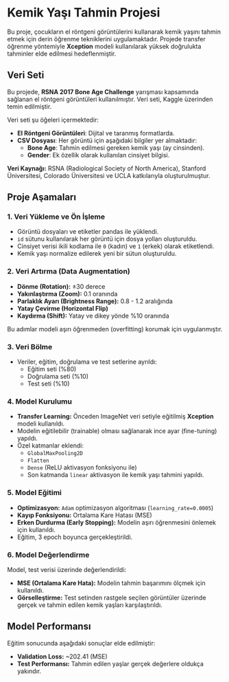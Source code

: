 # Kemik Yaşı Tahmin Projesi

Bu proje, çocukların el röntgeni görüntülerini kullanarak kemik yaşını tahmin etmek için derin öğrenme tekniklerini uygulamaktadır. Projede transfer öğrenme yöntemiyle **Xception** modeli kullanılarak yüksek doğrulukta tahminler elde edilmesi hedeflenmiştir.



## Veri Seti

Bu projede, **RSNA 2017 Bone Age Challenge** yarışması kapsamında sağlanan el röntgeni görüntüleri kullanılmıştır. Veri seti, Kaggle üzerinden temin edilmiştir.

Veri seti şu öğeleri içermektedir:
- **El Röntgeni Görüntüleri**: Dijital ve taranmış formatlarda.
- **CSV Dosyası**: Her görüntü için aşağıdaki bilgiler yer almaktadır:
  - **Bone Age**: Tahmin edilmesi gereken kemik yaşı (ay cinsinden).
  - **Gender**: Ek özellik olarak kullanılan cinsiyet bilgisi.

**Veri Kaynağı:** RSNA (Radiological Society of North America), Stanford Üniversitesi, Colorado Üniversitesi ve UCLA katkılarıyla oluşturulmuştur.


## Proje Aşamaları

### 1. Veri Yükleme ve Ön İşleme

- Görüntü dosyaları ve etiketler pandas ile yüklendi.
- `id` sütunu kullanılarak her görüntü için dosya yolları oluşturuldu.
- Cinsiyet verisi ikili kodlama ile `0` (kadın) ve `1` (erkek) olarak etiketlendi.
- Kemik yaşı normalize edilerek yeni bir sütun oluşturuldu.

### 2. Veri Artırma (Data Augmentation)

- **Dönme (Rotation):** ±30 derece
- **Yakınlaştırma (Zoom):** 0.1 oranında
- **Parlaklık Ayarı (Brightness Range):** 0.8 - 1.2 aralığında
- **Yatay Çevirme (Horizontal Flip)**
- **Kaydırma (Shift):** Yatay ve dikey yönde %10 oranında

Bu adımlar modeli aşırı öğrenmeden (overfitting) korumak için uygulanmıştır.

### 3. Veri Bölme

- Veriler, eğitim, doğrulama ve test setlerine ayrıldı:
  - Eğitim seti (%80)
  - Doğrulama seti (%10)
  - Test seti (%10)

### 4. Model Kurulumu

- **Transfer Learning:** Önceden ImageNet veri setiyle eğitilmiş **Xception** modeli kullanıldı.
- Modelin eğitilebilir (trainable) olması sağlanarak ince ayar (fine-tuning) yapıldı.
- Özel katmanlar eklendi:
  - `GlobalMaxPooling2D`
  - `Flatten`
  - `Dense` (ReLU aktivasyon fonksiyonu ile)
  - Son katmanda `linear` aktivasyon ile kemik yaşı tahmini yapıldı.

### 5. Model Eğitimi

- **Optimizasyon:** `Adam` optimizasyon algoritması (`learning_rate=0.0005`)
- **Kayıp Fonksiyonu:** Ortalama Kare Hatası (MSE)
- **Erken Durdurma (Early Stopping):** Modelin aşırı öğrenmesini önlemek için kullanıldı.
- Eğitim, 3 epoch boyunca gerçekleştirildi.

### 6. Model Değerlendirme

Model, test verisi üzerinde değerlendirildi:
- **MSE (Ortalama Kare Hata):** Modelin tahmin başarımını ölçmek için kullanıldı.
- **Görselleştirme:** Test setinden rastgele seçilen görüntüler üzerinde gerçek ve tahmin edilen kemik yaşları karşılaştırıldı.



## Model Performansı

Eğitim sonucunda aşağıdaki sonuçlar elde edilmiştir:
- **Validation Loss:** ~202.41 (MSE)
- **Test Performansı:** Tahmin edilen yaşlar gerçek değerlere oldukça yakındır.


